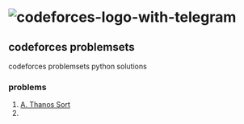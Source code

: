 # ![codeforces-logo-with-telegram](https://user-images.githubusercontent.com/61565955/134224214-c0ae8e80-d0c0-4357-b9b4-327b326d456e.png)

## codeforces problemsets

codeforces problemsets python solutions

### problems

1) [A. Thanos Sort](https://github.com/Maher-Amara/codeforces-problemsets-python-solution/tree/main/thanos-sort)
2) 
